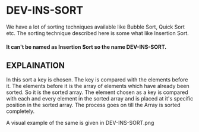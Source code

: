 # DEV-INS-SORT

We have a lot of sorting techniques available like Bubble Sort, Quick Sort etc. 
The sorting technique described here is some what like Insertion Sort. 
#### It can't be named as Insertion Sort so the name DEV-INS-SORT.

## EXPLAINATION
In this sort a key is chosen. The key is compared with the elements before it.
The elements before it is the array of elements which have already been sorted. So it is the sorted array.
The element chosen as a key is compared with each and every element in the sorted array and is placed at it's specific position in the sorted array.
The process goes on till the Array is sorted completely.

A visual example of the same is given in DEV-INS-SORT.png 



